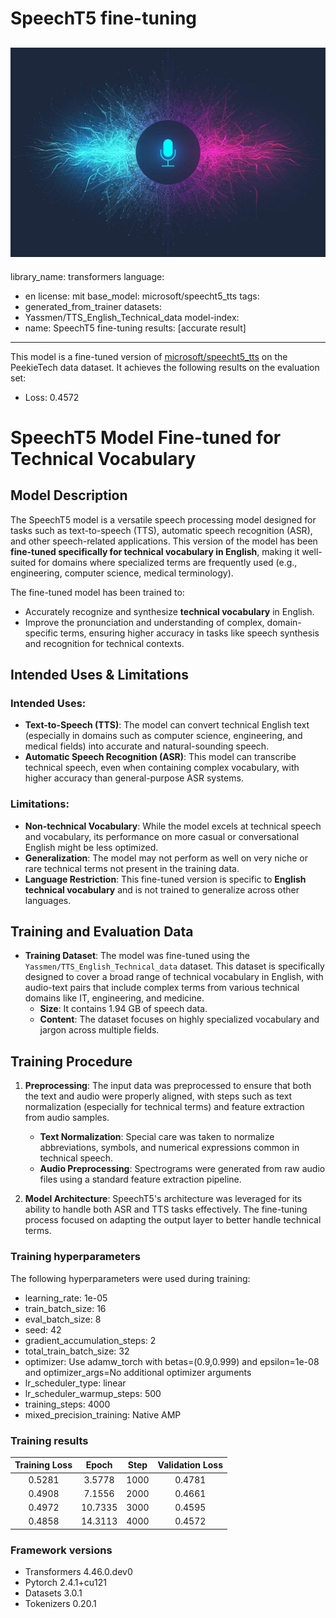 # SpeechT5 fine-tuning


![Banner](https://github.com/anirxudh/Python/blob/main/speech-to-text.jpg)
---
library_name: transformers
language:
- en
license: mit
base_model: microsoft/speecht5_tts
tags:
- generated_from_trainer
datasets:
- Yassmen/TTS_English_Technical_data
model-index:
- name: SpeechT5 fine-tuning
  results: [accurate result]
---

<!-- This model card has been generated automatically according to the information the Trainer had access to. You
should probably proofread and complete it, then remove this comment. -->



This model is a fine-tuned version of [microsoft/speecht5_tts](https://huggingface.co/microsoft/speecht5_tts) on the PeekieTech data dataset.
It achieves the following results on the evaluation set:
- Loss: 0.4572

# SpeechT5 Model Fine-tuned for Technical Vocabulary

## Model Description
The SpeechT5 model is a versatile speech processing model designed for tasks such as text-to-speech (TTS), automatic speech recognition (ASR), and other speech-related applications. This version of the model has been **fine-tuned specifically for technical vocabulary in English**, making it well-suited for domains where specialized terms are frequently used (e.g., engineering, computer science, medical terminology).

The fine-tuned model has been trained to:
- Accurately recognize and synthesize **technical vocabulary** in English.
- Improve the pronunciation and understanding of complex, domain-specific terms, ensuring higher accuracy in tasks like speech synthesis and recognition for technical contexts.

## Intended Uses & Limitations

### Intended Uses:
- **Text-to-Speech (TTS)**: The model can convert technical English text (especially in domains such as computer science, engineering, and medical fields) into accurate and natural-sounding speech.
- **Automatic Speech Recognition (ASR)**: This model can transcribe technical speech, even when containing complex vocabulary, with higher accuracy than general-purpose ASR systems.

### Limitations:
- **Non-technical Vocabulary**: While the model excels at technical speech and vocabulary, its performance on more casual or conversational English might be less optimized.
- **Generalization**: The model may not perform as well on very niche or rare technical terms not present in the training data.
- **Language Restriction**: This fine-tuned version is specific to **English technical vocabulary** and is not trained to generalize across other languages.

## Training and Evaluation Data
- **Training Dataset**: The model was fine-tuned using the `Yassmen/TTS_English_Technical_data` dataset. This dataset is specifically designed to cover a broad range of technical vocabulary in English, with audio-text pairs that include complex terms from various technical domains like IT, engineering, and medicine.
  - **Size**: It contains 1.94 GB of speech data.
  - **Content**: The dataset focuses on highly specialized vocabulary and jargon across multiple fields.

## Training Procedure
1. **Preprocessing**: The input data was preprocessed to ensure that both the text and audio were properly aligned, with steps such as text normalization (especially for technical terms) and feature extraction from audio samples.
   - **Text Normalization**: Special care was taken to normalize abbreviations, symbols, and numerical expressions common in technical speech.
   - **Audio Preprocessing**: Spectrograms were generated from raw audio files using a standard feature extraction pipeline.

2. **Model Architecture**: SpeechT5's architecture was leveraged for its ability to handle both ASR and TTS tasks effectively. The fine-tuning process focused on adapting the output layer to better handle technical terms.

### Training hyperparameters

The following hyperparameters were used during training:
- learning_rate: 1e-05
- train_batch_size: 16
- eval_batch_size: 8
- seed: 42
- gradient_accumulation_steps: 2
- total_train_batch_size: 32
- optimizer: Use adamw_torch with betas=(0.9,0.999) and epsilon=1e-08 and optimizer_args=No additional optimizer arguments
- lr_scheduler_type: linear
- lr_scheduler_warmup_steps: 500
- training_steps: 4000
- mixed_precision_training: Native AMP

### Training results

| Training Loss | Epoch   | Step | Validation Loss |
|:-------------:|:-------:|:----:|:---------------:|
| 0.5281        | 3.5778  | 1000 | 0.4781          |
| 0.4908        | 7.1556  | 2000 | 0.4661          |
| 0.4972        | 10.7335 | 3000 | 0.4595          |
| 0.4858        | 14.3113 | 4000 | 0.4572          |


### Framework versions

- Transformers 4.46.0.dev0
- Pytorch 2.4.1+cu121
- Datasets 3.0.1
- Tokenizers 0.20.1
